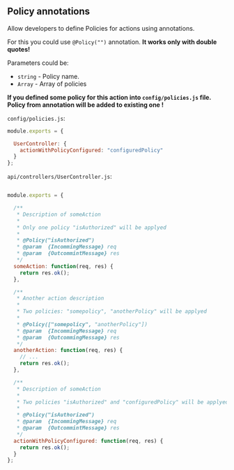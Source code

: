 ## Policy annotations

Allow developers to define Policies for actions using annotations.

For this you could use `@Policy("")` annotation. **It works only with double quotes!**

Parameters could be:
+ `string` - Policy name.
+ `Array` - Array of policies

**If you defined some policy for this action into `config/policies.js` file. Policy from annotation will be added to existing one !**

`config/policies.js`:

```javascript
module.exports = {

  UserController: {
    actionWithPolicyConfigured: "configuredPolicy"
  }
};
```

`api/controllers/UserController.js`:

```javascript

module.exports = {

  /**
   * Description of someAction
   *
   * Only one policy "isAuthorized" will be applyed
   *
   * @Policy("isAuthorized")
   * @param  {IncommingMessage} req
   * @param  {OutcommintMessage} res
   */
  someAction: function(req, res) {
    return res.ok();
  },

  /**
   * Another action description
   *
   * Two policies: "somepolicy", "anotherPolicy" will be applyed
   *
   * @Policy(["somepolicy", "anotherPolicy"])
   * @param  {IncommingMessage} req
   * @param  {OutcommingMessage} res
   */
  anotherAction: function(req, res) {
    // ...
    return res.ok();
  },

  /**
   * Description of someAction
   *
   * Two policies "isAuthorized" and "configuredPolicy" will be applyed
   *
   * @Policy("isAuthorized")
   * @param  {IncommingMessage} req
   * @param  {OutcommintMessage} res
   */
  actionWithPolicyConfigured: function(req, res) {
    return res.ok();
  }
};
```

